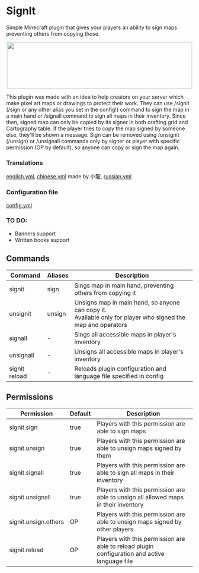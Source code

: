 # SignIt
Simple Minecraft plugin that gives your players an ability to sign maps preventing others from copying those.

<div style="text-align:center"><a href="#"><img src="https://i.imgur.com/kmCeEV2.png" width="500" height="125" /></a></div>

This plugin was made with an idea to help creators on your server which make pixel art maps or drawings to protect their work.
They can use /signit (/sign or any other alias you set in the config!) command to sign the map in a main hand or /signall command to sign all maps in their inventory. Since then, signed map can only be copied by its signer in both crafting grid and Cartography table. If the player tries to copy the map signed by someone else, they'll be shown a message. Sign can be removed using /unsignit (/unsign) or /unsignall commands only by signer or player with specific permission (OP by default), so anyone can copy or sign the map again.

### Translations
[english.yml](https://github.com/CatAndPaste/SignIt/blob/main/src/main/resources/languages/english.yml), [chinese.yml](https://github.com/CatAndPaste/SignIt/blob/main/src/main/resources/languages/chinese.yml) made by 小龍, [russian.yml](https://github.com/CatAndPaste/SignIt/blob/main/src/main/resources/languages/russian.yml)

### Configuration file
[config.yml](https://github.com/CatAndPaste/SignIt/blob/main/src/main/resources/config.yml)

### TO DO:
- Banners support
- Written books support

## Commands
| Command | Aliases | Description |
| --- | --- | --- |
| signit | sign | Sings map in main hand, preventing others from copying it |
| unsignit | unsign | Unsigns map in main hand, so anyone can copy it. <br>Available only for player who signed the map and operators |
| signall | - | Sings all accessible maps in player's inventory |
| unsignall | - | Unsigns all accessible maps in player's inventory |
| signit reload | - | Reloads plugin configuration and language file specified in config |

## Permissions
| Permission | Default | Description |
| --- | --- | --- |
| signit.sign | true | Players with this permission are able to sign maps |
| signit.unsign | true | Players with this permission are able to unsign maps signed by them |
| signit.signall | true | Players with this permission are able to sign all maps in their inventory |
| signit.unsignall | true | Players with this permission are able to unsign all allowed maps in their inventory |
| signit.unsign.others | OP | Players with this permission are able to unsign maps signed by other players |
| signit.reload | OP | Players with this permission are able to reload plugin configuration and active language file |
